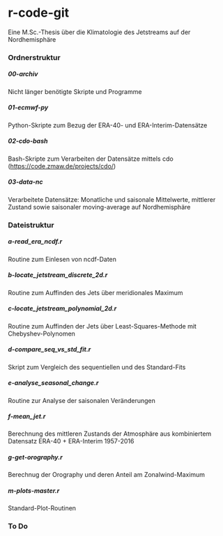 #  r-code-git
Eine M.Sc.-Thesis über die Klimatologie des Jetstreams auf der Nordhemisphäre

### Ordnerstruktur
##### 00-archiv
Nicht länger benötigte Skripte und Programme
##### 01-ecmwf-py
Python-Skripte zum Bezug der ERA-40- und ERA-Interim-Datensätze
##### 02-cdo-bash
Bash-Skripte zum Verarbeiten der Datensätze mittels cdo (https://code.zmaw.de/projects/cdo/)
##### 03-data-nc
Verarbeitete Datensätze: Monatliche und saisonale Mittelwerte, mittlerer Zustand sowie saisonaler moving-average auf Nordhemisphäre

### Dateistruktur
##### a-read_era_ncdf.r
Routine zum Einlesen von ncdf-Daten
##### b-locate_jetstream_discrete_2d.r
Routine zum Auffinden des Jets über meridionales Maximum
##### c-locate_jetstream_polynomial_2d.r
Routine zum Auffinden der Jets über Least-Squares-Methode mit Chebyshev-Polynomen
##### d-compare_seq_vs_std_fit.r
Skript zum Vergleich des sequentiellen und des Standard-Fits
##### e-analyse_seasonal_change.r
Routine zur Analyse der saisonalen Veränderungen
##### f-mean_jet.r
Berechnung des mittleren Zustands der Atmosphäre aus kombiniertem Datensatz ERA-40 + ERA-Interim 1957-2016
##### g-get-orography.r
Berechnug der Orography und deren Anteil am Zonalwind-Maximum
##### m-plots-master.r
Standard-Plot-Routinen

### To Do


